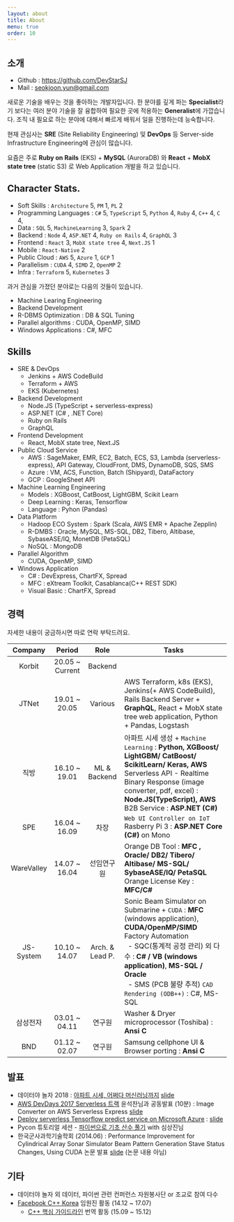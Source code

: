 ```yaml
---
layout: about
title: About
menu: true
order: 10
---
```


## 소개

- Github : <https://github.com/DevStarSJ>
- Mail : seokjoon.yun@gmail.com

새로운 기술을 배우는 것을 좋아하는 개발자입니다.
한 분야를 깊게 파는 **Specialist**라기 보다는 여러 분야 기술을 잘 융합하여 필요한 곳에 적용하는 **Generalist**에 가깝습니다.
조직 내 필요로 하는 분야에 대해서 빠르게 배워서 일을 진행하는데 능숙합니다.

현재 관심사는 **SRE** (Site Reliability Engineering) 및 **DevOps** 등 Server-side Infrastructure Engineering에 관심이 많습니다.

요즘은 주로 **Ruby on Rails** (EKS) + **MySQL** (AuroraDB) 와 **React** + **MobX state tree** (static S3) 로 Web Application 개발을 하고 있습니다.

## Character Stats.

- Soft Skills : `Architecture` 5, `PM` 1, `PL` 2
- Programming Languages : `C#` 5, `TypeScript` 5, `Python` 4, `Ruby` 4, `C++` 4, `C` 4,
- Data : `SQL` 5, `MachineLearning` 3, `Spark` 2
- Backend : `Node` 4, `ASP.NET` 4, `Ruby on Rails` 4, `GraphQL` 3
- Frontend : `React` 3, `MobX state tree` 4, `Next.JS` 1
- Mobile : `React-Native` 2
- Public Cloud : `AWS` 5, `Azure` 1, `GCP` 1
- Parallelism : `CUDA` 4, `SIMD` 2, `OpenMP` 2
- Infra : `Terraform` 5, `Kubernetes` 3

과거 관심을 가졌던 분야로는 다음의 것들이 있습니다.

- Machine Learing Engineering
- Backend Development
- R-DBMS Optimization : DB & SQL Tuning
- Parallel algorithms : CUDA, OpenMP, SIMD
- Windows Applications : C#, MFC

## Skills

- SRE & DevOps
  - Jenkins + AWS CodeBuild
  - Terraform + AWS
  - EKS (Kubernetes)
- Backend Development
  - Node.JS (TypeScript + serverless-express)
  - ASP.NET (C# , .NET Core)
  - Ruby on Rails
  - GraphQL
- Frontend Development
  - React, MobX state tree, Next.JS
- Public Cloud Service
  - AWS : SageMaker, EMR, EC2, Batch, ECS, S3, Lambda (serverless-express), API Gateway, CloudFront, DMS, DynamoDB, SQS, SMS
  - Azure : VM, ACS, Function, Batch (Shipyard), DataFactory
  - GCP : GoogleSheet API
- Machine Learning Engineering
  - Models : XGBoost, CatBoost, LightGBM, Scikit Learn
  - Deep Learning : Keras, Tensorflow
  - Language : Pyhon (Pandas)
- Data Platform
  - Hadoop ECO System : Spark (Scala, AWS EMR + Apache Zepplin)
  - R-DMBS : Oracle, MySQL, MS-SQL, DB2, Tibero, Altibase, SybaseASE/IQ, MonetDB (PetaSQL)
  - NoSQL : MongoDB
- Parallel Algorithm
  - CUDA, OpenMP, SIMD
- Windows Application
  - C# : DevExpress, ChartFX, Spread
  - MFC : eXtream Toolkit, Casablanca(C++ REST SDK)
  - Visual Basic : ChartFX, Spread

## 경력

자세한 내용이 궁금하시면 따로 연락 부탁드려요.

|  Company   |     Period      |      Role       | Tasks                                                                                                                                                                                                                                                                                                        |
| :--------: | :-------------: | :-------------: | ------------------------------------------------------------------------------------------------------------------------------------------------------------------------------------------------------------------------------------------------------------------------------------------------------------ |
|    Korbit  |  20.05 ~ Current |  Backend   |  |
|   JTNet    | 19.01 ~ 20.05 |     Various     | AWS Terraform, k8s (EKS), Jenkins(+ AWS CodeBuild), Rails Backend Server + **GraphQL**, React + MobX state tree web application, Python + Pandas, Logstash                                                                                                                                                   |
|    직방    |  16.10 ~ 19.01  |  ML & Backend   | 아파트 시세 생성 + `Machine Learning` : **Python, XGBoost/ LightGBM/ CatBoost/ ScikitLearn/ Keras, AWS** <br> Serverless API - Realtime Binary Response (image converter, pdf, excel) : **Node.JS(TypeScript), AWS** <br> B2B Service : **ASP.NET (C#)**                                                     |
|    SPE     |  16.04 ~ 16.09  |      차장       | `Web UI Controller on IoT` Rasberry Pi 3 : **ASP.NET Core (C#)** on Mono                                                                                                                                                                                                                                     |
| WareValley |  14.07 ~ 16.04  |   선임연구원    | Orange DB Tool : **MFC , Oracle/ DB2/ Tibero/ Altibase/ MS-SQL/ SybaseASE/IQ/ PetaSQL** <br> Orange License Key : **MFC/C#**                                                                                                                                                                                 |
| JS-System  |  10.10 ~ 14.07  | Arch. & Lead P. | Sonic Beam Simulator on Submarine + `CUDA` : **MFC** (windows application), **CUDA/OpenMP/SIMD** <br> Factory Automation <br>&nbsp;&nbsp;- SQC(통계적 공정 관리) 외 다수 : **C# / VB (windows application)**, **MS-SQL / Oracle** <br>&nbsp;&nbsp;- SMS (PCB 불량 추적) `CAD Rendering (ODB++)` : C#, MS-SQL |
|  삼성전자  |  03.01 ~ 04.11  |     연구원      | Washer & Dryer microprocessor (Toshiba) : **Ansi C**                                                                                                                                                                                                                                                         |
|    BND     |  01.12 ~ 02.07  |     연구원      | Samsung cellphone UI & Browser porting : **Ansi C**                                                                                                                                                                                                                                                          |

## 발표

- 데이터야 놀자 2018 : [아파트 시세, 어쩌다 머신러닝까지](https://datayanolja.github.io/speakers/seokjoonyun.html) [slide](https://www.slideshare.net/seokjoonyun9/ss-119941642)
- [AWS DevDays 2017 Serverless 트랙](https://aws.amazon.com/ko/events/devday-seoul/serverless_IoT/#serverless) 윤석찬님과 공동발표 (10분) : Image Converter on AWS Serverless Express [slide](https://www.slideshare.net/seokjoonyun9/aws-dev-day-seoul-2017-buliding-serverless-web-app-image-converter)
- [Deploy serverless Tensorflow predict service on Microsoft Azure](https://onoffmix.com/event/110570) : [slide](https://devstarsj.github.io/cloud/2017/07/27/AzureFunction.TensorflowPredict)
- Pycon 튜토리얼 세션 - [파이썬으로 기초 산수 풀기](https://www.pycon.kr/2016apac/program/tutorial/7) with 심상진님
- 한국군사과학기술학회 (2014.06) : Performance Improvement for Cylindrical Array Sonar Simulator Beam Pattern Generation Stave Status Changes, Using CUDA 논문 발표
  [slide](https://www.slideshare.net/seokjoonyun9/cuda-33834381) (논문 내용 아님)

## 기타

- 데이터야 놀자 외 데이터, 파이썬 관련 컨퍼런스 자원봉사단 or 조교로 참여 다수
- [Facebook C++ Korea](https://www.facebook.com/groups/cppkorea) 임원진 활동 (14.12 ~ 17.07)
  - [C++ 핵심 가이드라인](https://github.com/CppKorea/CppCoreGuidelines) 번역 활동 (15.09 ~ 15.12)
